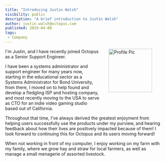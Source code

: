 ```yaml
---
title: "Introducing Justin Walsh"
visibility: public
description: "A brief introduction to Justin Walsh"
author: justin.walsh@octopus.com
published: 2019-04-08
tags:
 - Company
---
```

<div style="float: right; margin: 30px; margin-top: 0">
<img alt="Profile Pic" src="https://i.octopus.com/site/team/justin_walsh.png" height="140" width="140" />
</div>

I'm Justin, and I have recently joined Octopus as a Senior Support Engineer.

I have been a systems administrator and support engineer for many years now, starting in the educational sector as a Systems Administrator for Bond University, from there, I moved on to help found and develop a fledgling ISP and hosting company, and most recently moving to the USA to serve as CTO for an indie video gaming studio based out of California. 

Throughout that time, I've always derived the greatest enjoyment from helping users successfully use the products under my purview, and hearing feedback about how their lives are positively impacted because of them! I look forward to continuing this for Octopus and its users moving forward!

When not working in front of my computer, I enjoy working on my farm with my family, where we grow hay and straw for local farmers, as well as manage a small menagerie of assorted livestock.
